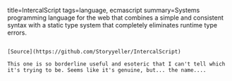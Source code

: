title=IntercalScript
tags=language, ecmascript
summary=Systems programming language for the web that combines a simple and consistent syntax with a static type system that completely eliminates runtime type errors.
~~~~~~

[Source](https://github.com/Storyyeller/IntercalScript)

This one is so borderline useful and esoteric that I can't tell which it's trying to be. Seems like it's genuine, but... the name....

